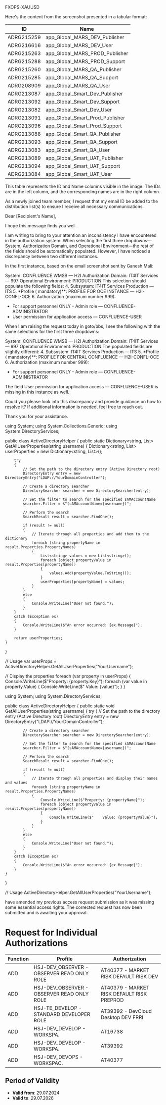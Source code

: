 FXOPS-XAUUSD




Here's the content from the screenshot presented in a tabular format:

| ID       | Name                                |
|----------|-------------------------------------|
| ADRG215259 | app_Global_MARS_DEV_Publisher       |
| ADRG216616 | app_Global_MARS_DEV_User            |
| ADRG215263 | app_Global_MARS_PROD_Publisher      |
| ADRG215288 | app_Global_MARS_PROD_Support        |
| ADRG215260 | app_Global_MARS_QA_Publisher        |
| ADRG215285 | app_Global_MARS_QA_Support          |
| ADRG208909 | app_Global_MARS_QA_User             |
| ADRG213087 | app_Global_Smart_Dev_Publisher      |
| ADRG213092 | app_Global_Smart_Dev_Support        |
| ADRG213082 | app_Global_Smart_Dev_User           |
| ADRG213091 | app_Global_Smart_Prod_Publisher     |
| ADRG213096 | app_Global_Smart_Prod_Support       |
| ADRG213088 | app_Global_Smart_QA_Publisher       |
| ADRG213093 | app_Global_Smart_QA_Support         |
| ADRG213083 | app_Global_Smart_QA_User            |
| ADRG213089 | app_Global_Smart_UAT_Publisher      |
| ADRG213094 | app_Global_Smart_UAT_Support        |
| ADRG213084 | app_Global_Smart_UAT_User           |

This table represents the ID and Name columns visible in the image. The IDs are in the left column, and the corresponding names are in the right column.


As a newly joined team member, I request that my email ID be added to the  distribution list(s) to ensure I receive all necessary communications.


Dear [Recipient's Name],

I hope this message finds you well.

I am writing to bring to your attention an inconsistency I have encountered in the authorization system. When selecting the first three dropdowns—System, Authorization Domain, and Operational Environment—the rest of the fields should be automatically populated. However, I have noticed a discrepancy between two different instances.

In the first instance, based on the email screenshot sent by Ganesh Mali:

System: CONFLUENCE WMSB — H2I
Authorization Domain: IT4IT Services — 997
Operational Environment: PRODUCTION
This selection should populate the following fields:
4. Subsystem: IT4IT Services Production — ITS
5. *Profile ( mandatory)**: PROFILE FOR OCE INSTANCE — H2I-CONFL-OCE
6. Authorization (maximum number 999):
- For support personnel ONLY - Admin role — CONFLUENCE-ADMINISTRATOR
- User permission for application access — CONFLUENCE-USER


When I am raising the request today in goto/bbs, I see the following with the same selections for the first three dropdowns:

System: CONFLUENCE WMSB — H2I
Authorization Domain: IT4IT Services — 997
Operational Environment: PRODUCTION
The populated fields are slightly different:
4. Subsystem: IT4IT Services Production — ITS
5. *Profile ( mandatory)**: PROFILE FOR CENTRAL CONFLUENCE — H2I-CONFL-OCE
6. Authorization (maximum number 999):
- For support personnel ONLY - Admin role — CONFLUENCE-ADMINISTRATOR

The field User permission for application access — CONFLUENCE-USER is missing in this instance as well.

Could you please look into this discrepancy and provide guidance on how to resolve it? If additional information is needed, feel free to reach out.

Thank you for your assistance.





using System;
using System.Collections.Generic;
using System.DirectoryServices;

public class ActiveDirectoryHelper
{
    public static Dictionary<string, List<string>> GetAllUserProperties(string username)
    {
        Dictionary<string, List<string>> userProperties = new Dictionary<string, List<string>>();

        try
        {
            // Set the path to the directory entry (Active Directory root)
            DirectoryEntry entry = new DirectoryEntry("LDAP://YourDomainController");
            
            // Create a directory searcher
            DirectorySearcher searcher = new DirectorySearcher(entry);
            
            // Set the filter to search for the specified sAMAccountName
            searcher.Filter = $"(sAMAccountName={username})";
            
            // Perform the search
            SearchResult result = searcher.FindOne();
            
            if (result != null)
            {
                // Iterate through all properties and add them to the dictionary
                foreach (string propertyName in result.Properties.PropertyNames)
                {
                    List<string> values = new List<string>();
                    foreach (object propertyValue in result.Properties[propertyName])
                    {
                        values.Add(propertyValue.ToString());
                    }
                    userProperties[propertyName] = values;
                }
            }
            else
            {
                Console.WriteLine("User not found.");
            }
        }
        catch (Exception ex)
        {
            Console.WriteLine($"An error occurred: {ex.Message}");
        }

        return userProperties;
    }
}

// Usage
var userProps = ActiveDirectoryHelper.GetAllUserProperties("YourUsername");

// Display the properties
foreach (var property in userProps)
{
    Console.WriteLine($"Property: {property.Key}");
    foreach (var value in property.Value)
    {
        Console.WriteLine($"    Value: {value}");
    }
}


using System;
using System.DirectoryServices;

public class ActiveDirectoryHelper
{
    public static void GetAllUserProperties(string username)
    {
        try
        {
            // Set the path to the directory entry (Active Directory root)
            DirectoryEntry entry = new DirectoryEntry("LDAP://YourDomainController");
            
            // Create a directory searcher
            DirectorySearcher searcher = new DirectorySearcher(entry);
            
            // Set the filter to search for the specified sAMAccountName
            searcher.Filter = $"(sAMAccountName={username})";
            
            // Perform the search
            SearchResult result = searcher.FindOne();
            
            if (result != null)
            {
                // Iterate through all properties and display their names and values
                foreach (string propertyName in result.Properties.PropertyNames)
                {
                    Console.WriteLine($"Property: {propertyName}");
                    foreach (object propertyValue in result.Properties[propertyName])
                    {
                        Console.WriteLine($"    Value: {propertyValue}");
                    }
                }
            }
            else
            {
                Console.WriteLine("User not found.");
            }
        }
        catch (Exception ex)
        {
            Console.WriteLine($"An error occurred: {ex.Message}");
        }
    }
}

// Usage
ActiveDirectoryHelper.GetAllUserProperties("YourUsername");




 have amended my previous access request submission as it was missing some essential access rights. The corrected request has now been submitted and is awaiting your approval.





# Request for Individual Authorizations

| Function | Profile                                      | Authorization                                 |
|----------|----------------------------------------------|-----------------------------------------------|
| ADD      | HSJ-DEV_OBSERVER - OBSERVER READ ONLY ROLE   | AT40377 - MARKET RISK DEFAULT RISK DEV        |
| ADD      | HSJ-DEV_OBSERVER - OBSERVER READ ONLY ROLE   | AT40379 - MARKET RISK DEFAULT RISK PREPROD    |
| ADD      | HSJ-TE_DEVELOP - STANDARD DEVELOPER ROLE     | AT39392 - DevCloud Desktop DEV FRRI           |
| ADD      | HSJ-DEV_DEVELOP - WORKSPA.                   | AT16738                                       |
| ADD      | HSJ-DEV_DEVELOP - WORKSPA.                   | AT39392                                       |
| ADD      | HSJ-DEV_DEVOPS - WORKSPAC.                   | AT40377                                       |

## Period of Validity

* **Valid from**: 29.07.2024
* **Valid to**: 29.07.2026
